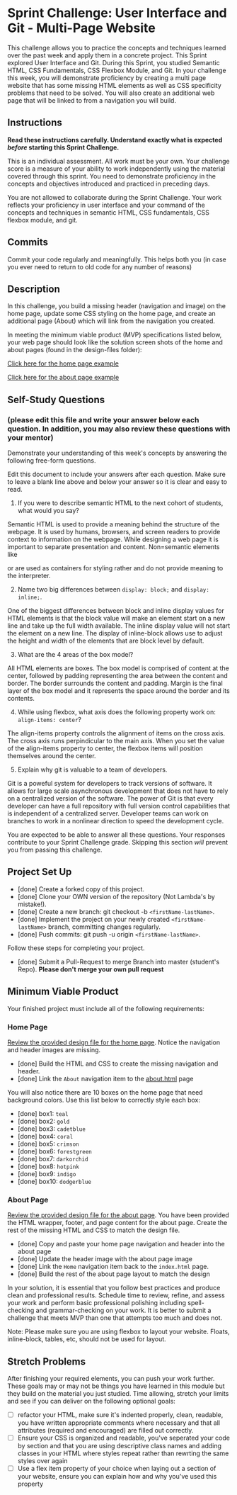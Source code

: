 # Sprint Challenge: User Interface and Git - Multi-Page Website

This challenge allows you to practice the concepts and techniques learned over the past week and apply them in a concrete project. This Sprint explored User Interface and Git. During this Sprint, you studied Semantic HTML, CSS Fundamentals, CSS Flexbox Module, and Git. In your challenge this week, you will demonstrate proficiency by creating a multi page website that has some missing HTML elements as well as CSS specificity problems that need to be solved.  You will also create an additional web page that will be linked to from a navigation you will build.

## Instructions

**Read these instructions carefully. Understand exactly what is expected _before_ starting this Sprint Challenge.**

This is an individual assessment. All work must be your own. Your challenge score is a measure of your ability to work independently using the material covered through this sprint. You need to demonstrate proficiency in the concepts and objectives introduced and practiced in preceding days.

You are not allowed to collaborate during the Sprint Challenge. Your work reflects your proficiency in user interface and your command of the concepts and techniques in semantic HTML, CSS fundamentals, CSS flexbox module, and git.


## Commits

Commit your code regularly and meaningfully. This helps both you (in case you ever need to return to old code for any number of reasons)

## Description

In this challenge, you build a missing header (navigation and image) on the home page, update some CSS styling on the home page, and create an additional page (About) which will link from the navigation you created.

In meeting the minimum viable product (MVP) specifications listed below, your web page should look like the solution screen shots of the home and about pages (found in the design-files folder):

[Click here for the home page example](https://tk-assets.lambdaschool.com/39a49225-8ac9-43da-aa90-514fd60ae99a_sprint-challenge-ui-home-example.png)

[Click here for the about page example](https://tk-assets.lambdaschool.com/ede1bb1a-63ff-4801-8c02-3efa2f603190_sprint-challenge-ui-about-example.png)

## Self-Study Questions
### (please edit this file and write your answer below each question. In addition, you may also review these questions with your mentor)

Demonstrate your understanding of this week's concepts by answering the following free-form questions.

Edit this document to include your answers after each question. Make sure to leave a blank line above and below your answer so it is clear and easy to read.

1. If you were to describe semantic HTML to the next cohort of students, what would you say?

Semantic HTML is used to provide a meaning behind the structure of the webpage. It is used by humans, browsers, and screen readers to provide context to information on the webpage. While designing a web page it is important to separate presentation and content. Non=semantic elements like <div> or <span> are used as containers for styling rather and do not provide meaning to the interpreter.

2. Name two big differences between ```display: block;``` and ```display: inline;```.

One of the biggest differences between block and inline display values for HTML elements is that the block value will make an element start on a new line and take up the full width available. The inline display value will not start the element on a new line. The display of inline-block allows use to adjust the height and width of the elements that are block level by default.

3. What are the 4 areas of the box model?

All HTML elements are boxes. The box model is comprised of content at the center, followed by padding representing the area between the content and border. The border surrounds the content and padding. Margin is the final layer of the box model and it represents the space around the border and its contents.

4. While using flexbox, what axis does the following property work on: ```align-items: center```?

The align-items property controls the alignment of items on the cross axis. The cross axis runs perpindicular to the main axis. When you set the value of the align-items property to center, the flexbox items will position themselves around the center.

5. Explain why git is valuable to a team of developers.

Git is a poweful system for developers to track versions of software. It allows for large scale asynchronous development that does not have to rely on a centralized version of the software. The power of Git is that every developer can have a full repository with full version control capabilities that is independent of a centralized server. Developer teams can work on branches to work in a nonlinear direction to speed the development cycle.

You are expected to be able to answer all these questions. Your responses contribute to your Sprint Challenge grade. Skipping this section *will* prevent you from passing this challenge.

## Project Set Up

- [done] Create a forked copy of this project.
- [done] Clone your OWN version of the repository (Not Lambda's by mistake!).
- [done] Create a new branch: git checkout -b `<firstName-lastName>`.
- [done] Implement the project on your newly created `<firstName-lastName>` branch, committing changes regularly.
- [done] Push commits: git push -u origin `<firstName-lastName>`.

Follow these steps for completing your project.

- [done] Submit a Pull-Request to merge <firstName-lastName> Branch into master (student's  Repo). **Please don't merge your own pull request**



## Minimum Viable Product

Your finished project must include all of the following requirements:

### Home Page

[Review the provided design file for the home page](design-files/home.png).  Notice the navigation and header images are missing.

* [done] Build the HTML and CSS to create the missing navigation and header.
* [done] Link the `About` navigation item to the [about.html](about.html) page

You will also notice there are 10 boxes on the home page that need background colors.  Use this list below to correctly style each box:

* [done] box1: `teal`
* [done] box2: `gold`
* [done] box3: `cadetblue`
* [done] box4: `coral`
* [done] box5: `crimson`
* [done] box6: `forestgreen`
* [done] box7: `darkorchid`
* [done] box8: `hotpink`
* [done] box9: `indigo`
* [done] box10: `dodgerblue`

### About Page

[Review the provided design file for the about page](design-files/about.png). You have been provided the HTML wrapper, footer, and page content for the about page. Create the rest of the missing HTML and CSS to match the design file.

* [done] Copy and paste your home page navigation and header into the about page
* [done] Update the header image with the about page image
* [done] Link the `Home` navigation item back to the `index.html` page.
* [done] Build the rest of the about page layout to match the design

In your solution, it is essential that you follow best practices and produce clean and professional results. Schedule time to review, refine, and assess your work and perform basic professional polishing including spell-checking and grammar-checking on your work. It is better to submit a challenge that meets MVP than one that attempts too much and does not.

Note: Please make sure you are using flexbox to layout your website. Floats, inline-block, tables, etc, should not be used for layout.

## Stretch Problems

After finishing your required elements, you can push your work further. These goals may or may not be things you have learned in this module but they build on the material you just studied. Time allowing, stretch your limits and see if you can deliver on the following optional goals:

* [ ] refactor your HTML, make sure it's indented properly, clean, readable, you have written appropriate comments where necessary and that all attributes (required and encouraged) are filled out correctly.
* [ ] Ensure your CSS is organized and readable, you've seperated your code by section and that you are using descriptive class names and adding classes in your HTML where styles repeat rather than rewrting the same styles over again
* [ ] Use a flex item property of your choice when laying out a section of your website, ensure you can explain how and why you've used this property
